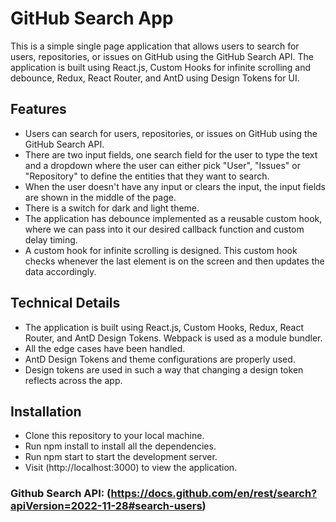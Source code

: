 # GitHub Search App 
This is a simple single page application that allows users to search for users, repositories, or issues on GitHub using the GitHub Search API. The application is built using React.js, Custom Hooks for infinite scrolling and debounce, Redux, React Router, and AntD using Design Tokens for UI.

## Features

* Users can search for users, repositories, or issues on GitHub using the GitHub Search API.
* There are two input fields, one search field for the user to type the text and a dropdown where the user can either pick "User", "Issues" or "Repository" to define the entities that they want to search.
* When the user doesn't have any input or clears the input, the input fields are shown in the middle of the page.
* There is a switch for dark and light theme.
* The application has debounce implemented as a reusable custom hook, where we can pass into it our desired callback function and custom delay timing.
* A custom hook for infinite scrolling is designed. This custom hook checks whenever the last element is on the screen and then updates the data accordingly.

## Technical Details

* The application is built using React.js, Custom Hooks, Redux, React Router, and AntD Design Tokens. Webpack is used as a module bundler.
* All the edge cases have been handled.
* AntD Design Tokens and theme configurations are properly used.
* Design tokens are used in such a way that changing a design token reflects across the app.

## Installation

* Clone this repository to your local machine.
* Run npm install to install all the dependencies.
* Run npm start to start the development server.
* Visit (http://localhost:3000) to view the application.

### Github Search API:  (https://docs.github.com/en/rest/search?apiVersion=2022-11-28#search-users)
